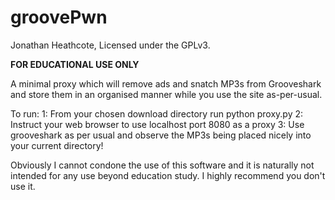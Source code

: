 groovePwn
=========

Jonathan Heathcote, Licensed under the GPLv3.

**FOR EDUCATIONAL USE ONLY**

A minimal proxy which will remove ads and snatch MP3s from Grooveshark and store
them in an organised manner while you use the site as-per-usual.

To run:
1: From your chosen download directory run
   python proxy.py
2: Instruct your web browser to use localhost port 8080 as a proxy
3: Use grooveshark as per usual and observe the MP3s being placed nicely into
   your current directory!

Obviously I cannot condone the use of this software and it is naturally not
intended for any use beyond education study. I highly recommend you don't use
it.

